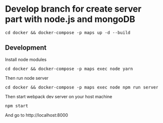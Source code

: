 <h1>
Develop branch for create server part with node.js and mongoDB
</h1>
<pre>cd docker && docker-compose -p maps up -d --build</pre>
<h2>Development</h2>
Install node modules
<pre>cd docker && docker-compose -p maps exec node yarn</pre>
Then run node server
<pre>cd docker && docker-compose -p maps exec node npm run server</pre>
Then start webpack dev server on your host machine
<pre>npm start</pre>
And go to http://localhost:8000
